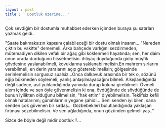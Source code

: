 ```yaml
---
layout : post
title : ' Dostluk Üzerine...'
---
```

Çok sevdiğim bir  dostumla muhabbet ederken  içimden buraya şu satırları yazmak geldi..

"Saate bakmaksızın kapısını çalabileceği bir dostu olmalı insanın... "Nereden
çıktın bu vakitte" dememeli..Arka bahçede varlığını sezdirmeden, mütemadiyen
dikilen vefalı bir ağaç gibi köklenmeli hayatında; sen, her daim onun orada
durduğunu hissetmelisin. ihtiyaç duyduğunda gidip müşfik gövdesine yaslanabilmeli, 
kovuklarına saklanabilmelisin.En mahrem sırlarını verebilmeli, en derin yaralarını
açıp gösterebilmelisin; gölgesinde serinlemelisin sorgusuz sualsiz...Onca dalkavuk
arasında bir tek o, sözünü eğip bükmeden söylemeli, yanlış anlaşılmayacağını bilmeli.
Alkışlandığında değil sadece, asıl yuhlandığında yanında durup koluna girebilmeli.
Övmeli alem içinde  ve sen öyle güvenmelisin ki ona, övdüğünde de sövdüğünde de bunun 
iyilikten olduğunu bilmelisin, "hak ettim" diyebilmelisin. Teklifsiz kefili olmalı
hatalarının; günahlarının yegane şahidi... Seni senden iyi bilen, sana senden çok 
güvenen bir sırdaş... Gözbebekleri bulutlandığında yaklaşan fırtınayı sezebilmelisin.
Ve sen ağladığında, onun gözünden gelmeli yaş.."

Sizce de böyle değil midir dostluk ?...
